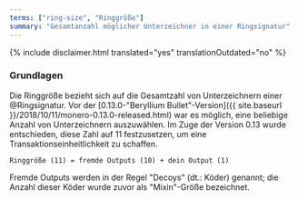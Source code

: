 ```yaml
---
terms: ["ring-size", "Ringgröße"]
summary: "Gesamtanzahl möglicher Unterzeichner in einer Ringsignatur"
---
```


{% include disclaimer.html translated="yes" translationOutdated="no" %}
### Grundlagen
Die Ringgröße bezieht sich auf die Gesamtzahl von Unterzeichnern einer @Ringsignatur. Vor der [0.13.0-"Beryllium Bullet"-Version]({{ site.baseurl }}/2018/10/11/monero-0.13.0-released.html) war es möglich, eine beliebige Anzahl von Unterzeichnern auszuwählen. Im Zuge der Version 0.13 wurde entschieden, diese Zahl auf 11 festzusetzen, um eine Transaktionseinheitlichkeit zu schaffen.

`Ringgröße (11) = fremde Outputs (10) + dein Output (1)`

Fremde Outputs werden in der Regel "Decoys" (dt.: Köder) genannt; die Anzahl dieser Köder wurde zuvor als "Mixin"-Größe bezeichnet.